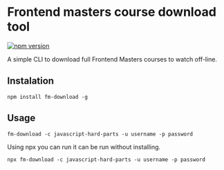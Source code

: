 # Frontend masters course download tool
[![npm version](http://img.shields.io/npm/v/fm-download.svg?style=flat)](https://npmjs.org/package/fm-download "View this project on npm")

A simple CLI to download full Frontend Masters courses to watch off-line.

## Instalation

```
npm install fm-download -g
````

## Usage

```
fm-download -c javascript-hard-parts -u username -p password
```
Using npx you can run it can be run without installing.

```
npx fm-download -c javascript-hard-parts -u username -p password
```
